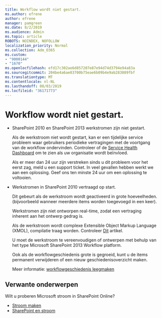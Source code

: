 ```yaml
---
title: Workflow wordt niet gestart.
ms.author: efrene
author: efrene
manager: pamgreen
ms.date: 8/2/2019
ms.audience: Admin
ms.topic: article
ROBOTS: NOINDEX, NOFOLLOW
localization_priority: Normal
ms.collection: Adm_O365
ms.custom:
- "9000144"
- "1670"
ms.openlocfilehash: efd17c302ae6d857207e87e94d74d3794e94a83a
ms.sourcegitcommit: 204be4a6ae03700b75eae6b09b4e9ab283089fbf
ms.translationtype: MT
ms.contentlocale: nl-NL
ms.lasthandoff: 08/03/2019
ms.locfileid: "36171773"
---
```

# <a name="workflow-is-not-starting"></a>Workflow wordt niet gestart.

- SharePoint 2010 en SharePoint 2013 werkstromen zijn niet gestart.

    Als de werkstroom niet wordt gestart, kan er een tijdelijke service probleem waar gebruikers periodieke vertragingen met de voortgang van de workflow ondervinden. Controleer of de [Service Health Dashboard](https:/admin.microsoft.com/AdminPortal/Home#/servicehealth) om te zien als uw organisatie wordt beïnvloed.

    Als er meer dan 24 uur zijn verstreken sinds u dit probleem voor het eerst zag, meld u een support ticket. In veel gevallen hebben werkt we aan een oplossing. Geef ons ten minste 24 uur om een oplossing te voltooien.

- Werkstromen in SharePoint 2010 vertraagd op start.

    Dit gebeurt als de werkstroom wordt geactiveerd in grote hoeveelheden. (bijvoorbeeld wanneer meerdere items worden toegevoegd in een keer).

    Werkstromen zijn niet ontworpen real-time, zodat een vertraging inherent aan het ontwerp gedrag is.

    Als de werkstroom wordt complexe Extensible Object Markup Language (XMOL), compilatie traag worden. Controleer [Dit](https://support.microsoft.com/en-us/kb/3043697) artikel.

    U moet de werkstroom te vereenvoudigen of ontwerpen met behulp van het type Microsoft SharePoint 2013 Workflow platform.

    Ook als de workflowgeschiedenis grote is gegroeid, kunt u de items permanent verwijderen of een nieuw geschiedenisoverzicht maken.

    Meer informatie: [workflowgeschiedenis leegmaken](https://blogs.technet.microsoft.com/marj/2015/08/07/sharepoint-2010-workflows-best-practice-purge-workflow-history-list-items/)


## <a name="related-topics"></a>Verwante onderwerpen
Wilt u proberen Microsoft stroom in SharePoint Online?
- [Stroom maken](https://support.office.com/article/Create-a-flow-for-a-list-or-library-in-SharePoint-Online-or-OneDrive-for-Business-a9c3e03b-0654-46af-a254-20252e580d01) 
- [SharePoint en stroom](https://flow.microsoft.com/blog/sharepoint-and-flow/) 


